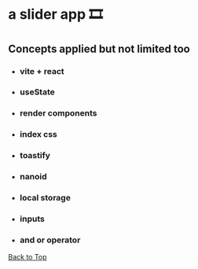 <a name="custom_anchor_name"></a>

# a slider app :film_strip:

## Concepts applied but not limited too

- ### vite + react
- ### useState
- ### render components
- ### index css
- ### toastify
- ### nanoid
- ### local storage
- ### inputs
- ### and or operator

[Back to Top](#custom_anchor_name)
